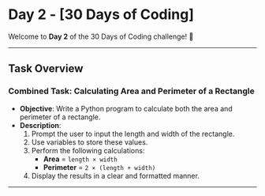 # Day 2 - [30 Days of Coding]

Welcome to **Day 2** of the 30 Days of Coding challenge! 🚀

---

## Task Overview

### Combined Task: Calculating Area and Perimeter of a Rectangle

- **Objective**: Write a Python program to calculate both the area and perimeter of a rectangle.
- **Description**: 
  1. Prompt the user to input the length and width of the rectangle.
  2. Use variables to store these values.
  3. Perform the following calculations:
     - **Area** = `length × width`
     - **Perimeter** = `2 × (length + width)`
  4. Display the results in a clear and formatted manner.

---
